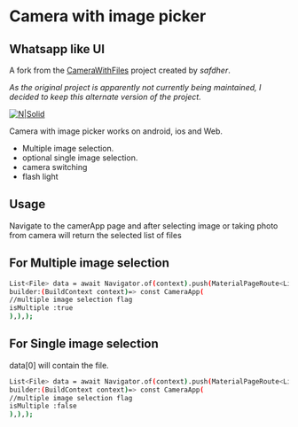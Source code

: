 # Camera with image picker
## Whatsapp like UI 

A fork from the [CameraWithFiles](https://github.com/safdher/camera_with_files) project created by _safdher_.

_As the original project is apparently not currently being maintained, I decided to keep this alternate version of the project._

[![N|Solid](https://drive.google.com/uc?export=download&id=1DsQ47pXQfhFhFnHA_xycXySI2_wW669F)]()

Camera with image picker works on android, ios and Web.
- Multiple image selection.
- optional single image selection.
- camera switching
- flash light



## Usage

Navigate to the camerApp page and after selecting image or taking photo from camera will return the selected list of files
## For Multiple image selection
```sh
List<File> data = await Navigator.of(context).push(MaterialPageRoute<List<File>>(
builder:(BuildContext context)=> const CameraApp(
//multiple image selection flag
isMultiple :true
),),);
```
## For Single image selection
data[0] will contain the file.
```sh
List<File> data = await Navigator.of(context).push(MaterialPageRoute<List<File>>(
builder:(BuildContext context)=> const CameraApp(
//multiple image selection flag
isMultiple :false
),),);
```